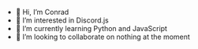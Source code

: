 - 👋 Hi, I’m Conrad
- 👀 I’m interested in Discord.js
- 🌱 I’m currently learning Python and JavaScript
- 💞️ I’m looking to collaborate on nothing at the moment

<!---
Conrad580/Conrad580 is a ✨ special ✨ repository because its `README.md` (this file) appears on your GitHub profile.
You can click the Preview link to take a look at your changes.
--->

